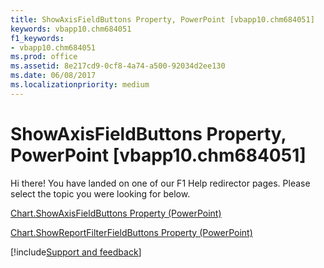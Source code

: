 ```yaml
---
title: ShowAxisFieldButtons Property, PowerPoint [vbapp10.chm684051]
keywords: vbapp10.chm684051
f1_keywords:
- vbapp10.chm684051
ms.prod: office
ms.assetid: 8e217cd9-0cf8-4a74-a500-92034d2ee130
ms.date: 06/08/2017
ms.localizationpriority: medium
---
```



# ShowAxisFieldButtons Property, PowerPoint [vbapp10.chm684051]

Hi there! You have landed on one of our F1 Help redirector pages. Please select the topic you were looking for below.

[Chart.ShowAxisFieldButtons Property (PowerPoint)](https://msdn.microsoft.com/library/35c5f51c-fe2c-3448-d07d-327289d66a49%28Office.15%29.aspx)

[Chart.ShowReportFilterFieldButtons Property (PowerPoint)](https://msdn.microsoft.com/library/a254a18b-466a-bee4-772e-3352dc27249b%28Office.15%29.aspx)

[!include[Support and feedback](~/includes/feedback-boilerplate.md)]
